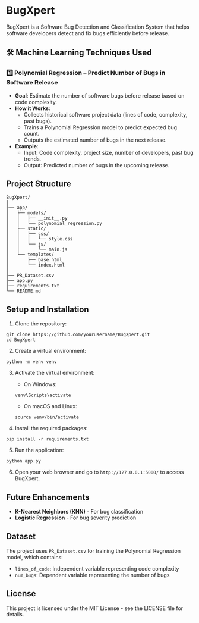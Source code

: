 # BugXpert

BugXpert is a Software Bug Detection and Classification System that helps software developers detect and fix bugs efficiently before release.

## 🛠️ Machine Learning Techniques Used

### 1️⃣ Polynomial Regression – Predict Number of Bugs in Software Release
- **Goal**: Estimate the number of software bugs before release based on code complexity.
- **How it Works**:
  - Collects historical software project data (lines of code, complexity, past bugs).
  - Trains a Polynomial Regression model to predict expected bug count.
  - Outputs the estimated number of bugs in the next release.
- **Example**:
  - Input: Code complexity, project size, number of developers, past bug trends.
  - Output: Predicted number of bugs in the upcoming release.

## Project Structure

```
BugXpert/
│
├── app/
│   ├── models/
│   │   ├── __init__.py
│   │   └── polynomial_regression.py
│   ├── static/
│   │   ├── css/
│   │   │   └── style.css
│   │   └── js/
│   │       └── main.js
│   └── templates/
│       ├── base.html
│       └── index.html
│
├── PR_Dataset.csv
├── app.py
├── requirements.txt
└── README.md
```

## Setup and Installation

1. Clone the repository:
```
git clone https://github.com/yourusername/BugXpert.git
cd BugXpert
```

2. Create a virtual environment:
```
python -m venv venv
```

3. Activate the virtual environment:
   - On Windows:
   ```
   venv\Scripts\activate
   ```
   - On macOS and Linux:
   ```
   source venv/bin/activate
   ```

4. Install the required packages:
```
pip install -r requirements.txt
```

5. Run the application:
```
python app.py
```

6. Open your web browser and go to `http://127.0.0.1:5000/` to access BugXpert.

## Future Enhancements

- **K-Nearest Neighbors (KNN)** - For bug classification
- **Logistic Regression** - For bug severity prediction

## Dataset

The project uses `PR_Dataset.csv` for training the Polynomial Regression model, which contains:
- `lines_of_code`: Independent variable representing code complexity
- `num_bugs`: Dependent variable representing the number of bugs

## License

This project is licensed under the MIT License - see the LICENSE file for details. 